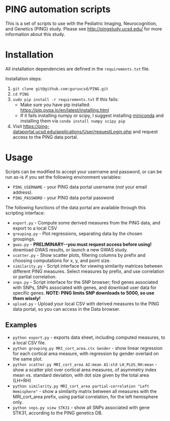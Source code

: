 PING automation scripts
=======================

This is a set of scripts to use with the Pediatric Imaging, Neurocognition, and Genetics (PING) study. Please see http://pingstudy.ucsd.edu/ for more information about this study.

# Installation

All installation dependencies are defined in the `requirements.txt` file.

Installation steps:

1. `git clone git@github.com:guruucsd/PING.git`
2. `cd PING`
3. `sudo pip install -r requirements.txt`  If this fails:
    * Make sure you have pip installed: https://pip.pypa.io/en/latest/installing.html
    * If it fails installing numpy or scipy, I suggest installing [miniconda](http://conda.pydata.org/miniconda.html) and installing them via `conda install numpy scipy pip`
4. Visit https://ping-dataportal.ucsd.edu/applications/User/requestLogin.php and request access to the PING data portal.


# Usage

Scripts can be modified to accept your username and password, or can be run as-is if you set the following environment variables:

* `PING_USERNAME` - your PING data portal username (*not* your email address).
* `PING_PASSWORD` - your PING data portal password

The following functions of the data portal are available through this scripting interface:

* `export.py` - Compute some derived measures from the PING data, and export to a local CSV
* `grouping.py` - Plot regressions, separating data by the chosen groupings.
* `gwas.py` - **PRELIMINARY--you must request access before using!** download GWAS results, or launch a new GWAS study.
* `scatter.py` - Show scatter plots, filtering columns by prefix and choosing computations for x, y, and point size. 
* `similarity.py` - Script interface for viewing similarity matrices between different PING measures. Select measures by prefix, and use correlation or partial correlation.
* `snps.py` - Script interface for the SNP browser; find genes associated with SNPs, SNPs associated with genes, and download user data for specific genes. **NOTE: PING limits SNP downloads to 5000, so use them wisely!**
* `upload.py` - Upload your local CSV with derived measures to the PING data portal, so you can access in the Data browser.

## Examples
* `python export.py` - exports data sheet, including computed measures, to a local CSV file. 
* `python grouping.py MRI_cort_area.ctx Gender` - show linear regression for each cortical area measure, with regression by gender overlaid on the same plot.
* `python scatter.py MRI_cort_area AI:mean AI:std LH_PLUS_RH:mean` - show a scatter plot over cortical area measures, of asymmetry index mean vs. standard deviation, with dot size given by the total area (LH+RH) 
* `python similarity.py MRI_cort_area partial-correlation "Left Hemisphere"` - show a similarity matrix between all measures with the MRI_cort_area prefix, using partial correlation, for the left hemisphere only.
* `python snps.py view STK31` - show all SNPs associated with gene STK31, according to the PING genetics DB.


